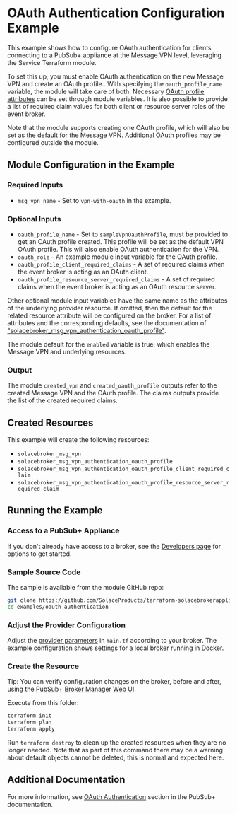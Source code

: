 # OAuth Authentication Configuration Example

This example shows how to configure OAuth authentication for clients connecting to a PubSub+ appliance at the Message VPN level, leveraging the Service Terraform module.

To set this up, you must enable OAuth authentication on the new Message VPN and create an OAuth profile.. With specifying the `oauth_profile_name` variable, the module will take care of both. Necessary [OAuth profile attributes](https://docs.solace.com/Security/Configuring-Client-Authentication.htm#Managing-OAuth-Profiles) can be set through module variables. It is also possible to provide a list of required claim values for both client or resource server roles of the event broker.

Note that the module supports creating one OAuth profile, which will also be set as the default for the Message VPN. Additional OAuth profiles may be configured outside the module.  

## Module Configuration in the Example

### Required Inputs

* `msg_vpn_name` - Set to `vpn-with-oauth` in the example.

### Optional Inputs

* `oauth_profile_name` - Set to `sampleVpnOauthProfile`, must be provided to get an OAuth profile created. This profile will be set as the default VPN OAuth profile. This will also enable OAuth authentication for the VPN.
* `oauth_role` - An example module input variable for the OAuth profile.
* `oauth_profile_client_required_claims` - A set of required claims when the event broker is acting as an OAuth client.
* `oauth_profile_resource_server_required_claims` - A set of required claims when the event broker is acting as an OAuth resource server.

Other optional module input variables have the same name as the attributes of the underlying provider resource. If omitted, then the default for the related resource attribute will be configured on the broker. For a list of attributes and the corresponding defaults, see the documentation of ["solacebroker_msg_vpn_authentication_oauth_profile"](https://registry.terraform.io/providers/SolaceProducts/solacebrokerappliance/latest/docs/resources/msg_vpn_authentication_oauth_profile#optional).

The module default for the `enabled` variable is true, which enables the Message VPN and underlying resources.

### Output

The module `created_vpn` and `created_oauth_profile` outputs refer to the created Message VPN and the OAuth profile. The claims outputs provide the list of the created required claims.

## Created Resources

This example will create the following resources:

* `solacebroker_msg_vpn`
* `solacebroker_msg_vpn_authentication_oauth_profile`
* `solacebroker_msg_vpn_authentication_oauth_profile_client_required_claim`
* `solacebroker_msg_vpn_authentication_oauth_profile_resource_server_required_claim`

## Running the Example

### Access to a PubSub+ Appliance

If you don't already have access to a broker, see the [Developers page](https://www.solace.dev/) for options to get started.

### Sample Source Code

The sample is available from the module GitHub repo:

```bash
git clone https://github.com/SolaceProducts/terraform-solacebrokerappliance-service.git
cd examples/oauth-authentication
```

### Adjust the Provider Configuration

Adjust the [provider parameters](https://registry.terraform.io/providers/SolaceProducts/solacebrokerappliance/latest/docs#schema) in `main.tf` according to your broker. The example configuration shows settings for a local broker running in Docker.

### Create the Resource

Tip: You can verify configuration changes on the broker, before and after, using the [PubSub+ Broker Manager Web UI](https://docs.solace.com/Admin/Broker-Manager/PubSub-Manager-Overview.htm).

Execute from this folder:

```bash
terraform init
terraform plan
terraform apply
```

Run `terraform destroy` to clean up the created resources when they are no longer needed. Note that as part of this command there may be a warning about default objects cannot be deleted, this is normal and expected here.

## Additional Documentation

For more information, see [OAuth Authentication](https://docs.solace.com/Security/Configuring-Client-Authentication.htm#OAuth) section in the PubSub+ documentation.
